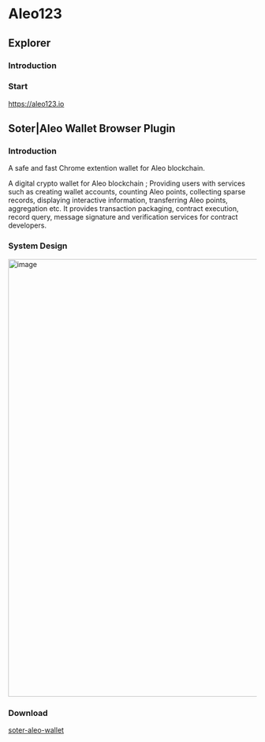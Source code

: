 # Aleo123

## Explorer
### Introduction

### Start
https://aleo123.io

## Soter|Aleo Wallet Browser Plugin

### Introduction
A safe and fast Chrome extention wallet for Aleo blockchain.

A digital crypto wallet for Aleo blockchain ; Providing users with services such as creating wallet accounts, counting Aleo points, collecting sparse records, displaying interactive information, transferring Aleo points, aggregation etc. It provides transaction packaging, contract execution, record query, message signature and verification services for contract developers.

### System Design
<img width="886" alt="image" src="https://github.com/aleoweb123/docs/assets/123852645/be0d90df-fa6c-42d1-a237-2e2c2c37e0a4">

### Download
[soter-aleo-wallet](https://chrome.google.com/webstore/detail/soter-aleo-wallet/kfpmpkkjaohgchlokcohbaokindffdjk)
